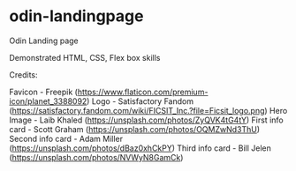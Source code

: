 # odin-landingpage

Odin Landing page

Demonstrated HTML, CSS, Flex box skills


Credits:

Favicon - Freepik (https://www.flaticon.com/premium-icon/planet_3388092)
Logo - Satisfactory Fandom (https://satisfactory.fandom.com/wiki/FICSIT_Inc.?file=Ficsit_logo.png)
Hero Image - Laib Khaled (https://unsplash.com/photos/ZyQVK4tG4tY)
First info card - Scott Graham (https://unsplash.com/photos/OQMZwNd3ThU)
Second info card - Adam Miller (https://unsplash.com/photos/dBaz0xhCkPY)
Third info card - Bill Jelen (https://unsplash.com/photos/NVWyN8GamCk)